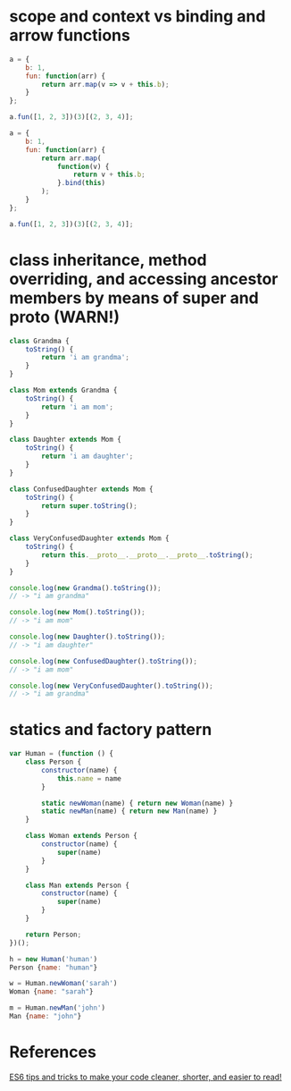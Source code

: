 # scope and context vs binding and arrow functions

```js
a = {
    b: 1,
    fun: function(arr) {
        return arr.map(v => v + this.b);
    }
};

a.fun([1, 2, 3])(3)[(2, 3, 4)];

a = {
    b: 1,
    fun: function(arr) {
        return arr.map(
            function(v) {
                return v + this.b;
            }.bind(this)
        );
    }
};

a.fun([1, 2, 3])(3)[(2, 3, 4)];
```

# class inheritance, method overriding, and accessing ancestor members by means of super and **proto** (WARN!)

```js
class Grandma {
    toString() {
        return 'i am grandma';
    }
}

class Mom extends Grandma {
    toString() {
        return 'i am mom';
    }
}

class Daughter extends Mom {
    toString() {
        return 'i am daughter';
    }
}

class ConfusedDaughter extends Mom {
    toString() {
        return super.toString();
    }
}

class VeryConfusedDaughter extends Mom {
    toString() {
        return this.__proto__.__proto__.__proto__.toString();
    }
}

console.log(new Grandma().toString());
// -> "i am grandma"

console.log(new Mom().toString());
// -> "i am mom"

console.log(new Daughter().toString());
// -> "i am daughter"

console.log(new ConfusedDaughter().toString());
// -> "i am mom"

console.log(new VeryConfusedDaughter().toString());
// -> "i am grandma"
```

# statics and factory pattern

```js
var Human = (function () {
    class Person {
        constructor(name) {
            this.name = name
        }

        static newWoman(name) { return new Woman(name) }
        static newMan(name) { return new Man(name) }
    }

    class Woman extends Person {
        constructor(name) {
            super(name)
        }
    }

    class Man extends Person {
        constructor(name) {
            super(name)
        }
    }

    return Person;
})();

h = new Human('human')
Person {name: "human"}

w = Human.newWoman('sarah')
Woman {name: "sarah"}

m = Human.newMan('john')
Man {name: "john"}
```

# References

[ES6 tips and tricks to make your code cleaner, shorter, and easier to read!](https://medium.freecodecamp.org/make-your-code-cleaner-shorter-and-easier-to-read-es6-tips-and-tricks-afd4ce25977c)
